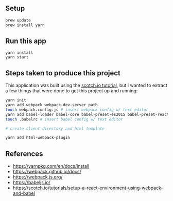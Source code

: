 

## Setup

```bash
brew update
brew install yarn
```

## Run this app

```
yarn install
yarn start
```

## Steps taken to produce this project

This application was built using the [scotch.io tutorial](https://scotch.io/tutorials/setup-a-react-environment-using-webpack-and-babel), but I wanted to extract a few things that were done to get this project up and running:

```bash
yarn init
yarn add webpack webpack-dev-server path
touch webpack.config.js # insert webpack config w/ text editor
yarn add babel-loader babel-core babel-preset-es2015 babel-preset-react --dev
touch .babelrc # insert babel config w/ text editor

# create client directory and html template

yarn add html-webpack-plugin
```

## References

- https://yarnpkg.com/en/docs/install
- https://webpack.github.io/docs/
- https://webpack.js.org/
- https://babeljs.io/
- https://scotch.io/tutorials/setup-a-react-environment-using-webpack-and-babel
